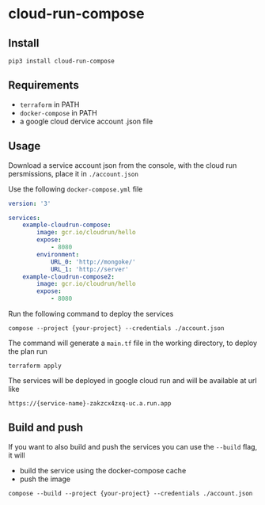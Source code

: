 # cloud-run-compose

## Install

```
pip3 install cloud-run-compose
```

## Requirements

-   `terraform` in PATH
-   `docker-compose` in PATH
-   a google cloud dervice account .json file

## Usage

Download a service account json from the console, with the cloud run persmissions, place it in `./account.json`

Use the following `docker-compose.yml` file

```yml
version: '3'

services:
    example-cloudrun-compose:
        image: gcr.io/cloudrun/hello
        expose:
            - 8080
        environment:
            URL_0: 'http://mongoke/'
            URL_1: 'http://server'
    example-cloudrun-compose2:
        image: gcr.io/cloudrun/hello
        expose:
            - 8080
```

Run the following command to deploy the services

`compose --project {your-project} --credentials ./account.json`

The command will generate a `main.tf` file in the working directory, to deploy the plan run

`terraform apply`

The services will be deployed in google cloud run and will be available at url like

`https://{service-name}-zakzcx4zxq-uc.a.run.app`

## Build and push

If you want to also build and push the services you can use the `--build` flag, it will

-   build the service using the docker-compose cache
-   push the image

`compose --build --project {your-project} --credentials ./account.json`
